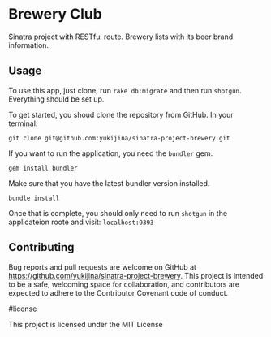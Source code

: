 # Brewery Club

Sinatra project with RESTful route.
Brewery lists with its beer brand information.

## Usage

To use this app, just clone, run `rake db:migrate` and then run `shotgun`.
Everything should be set up.

To get started, you shoud clone the repository from GitHub. In your terminal:

`git clone git@github.com:yukijina/sinatra-project-brewery.git`

If you want to run the application, you need the `bundler` gem.

`gem install bundler`

Make sure that you have the latest bundler version installed.

`bundle install`

Once that is complete, you should only need to run `shotgun` in the applicateion roote and visit: `localhost:9393`



## Contributing

Bug reports and pull requests are welcome on GitHub at https://github.com/yukijina/sinatra-project-brewery. This project is intended to be a safe, welcoming space for collaboration, and contributors are expected to adhere to the Contributor Covenant code of conduct.

#license

This project is licensed under the MIT License
